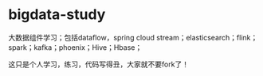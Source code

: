 # bigdata-study
大数据组件学习；包括dataflow，spring cloud stream；elasticsearch；flink；spark；kafka；phoenix；Hive；Hbase；

这只是个人学习，练习，代码写得丑，大家就不要fork了！
